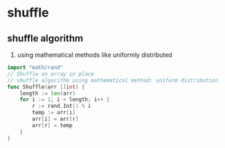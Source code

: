 # shuffle
## shuffle algorithm
1. using mathematical methods like uniformly distributed
```go
import "math/rand"
// Shuffle an array in place
// shuffle algorithm using mathematical method: uniform distribution
func Shuffle(arr []int) {
	length := len(arr)
	for i := 1; i < length; i++ {
		r := rand.Int() % i
		temp := arr[i]
		arr[i] = arr[r]
		arr[r] = temp
	}
}
```